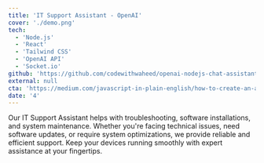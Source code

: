 ```yaml
---
title: 'IT Support Assistant - OpenAI'
cover: './demo.png'
tech:
  - 'Node.js'
  - 'React'
  - 'Tailwind CSS'
  - 'OpenAI API'
  - 'Socket.io'
github: 'https://github.com/codewithwaheed/openai-nodejs-chat-assistant'
external: null
cta: 'https://medium.com/javascript-in-plain-english/how-to-create-an-automated-chatbot-with-openais-assistant-and-node-js-9b9aea0748a4'
date: '4'
---
```


Our IT Support Assistant helps with troubleshooting, software installations, and system maintenance. Whether you're facing technical issues, need software updates, or require system optimizations, we provide reliable and efficient support. Keep your devices running smoothly with expert assistance at your fingertips.
